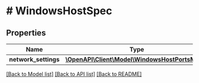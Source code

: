 # # WindowsHostSpec

## Properties

Name | Type | Description | Notes
------------ | ------------- | ------------- | -------------
**network_settings** | [**\OpenAPI\Client\Model\WindowsHostPortsModel**](WindowsHostPortsModel.md) |  | [optional]

[[Back to Model list]](../../README.md#models) [[Back to API list]](../../README.md#endpoints) [[Back to README]](../../README.md)
